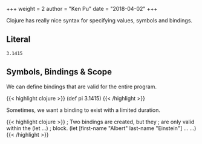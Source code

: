 +++
weight = 2
author = "Ken Pu"
date = "2018-04-02"
+++

Clojure has really nice syntax for
specifying values, symbols and bindings.

<!--more-->

## Literal

```
3.1415
```

## Symbols, Bindings & Scope

We can define bindings that are valid for
the entire program.

{{< highlight clojure >}}
(def pi 3.1415)
{{< /highlight >}}

Sometimes, we want a binding to exist
with a limited duration.  

{{< highlight clojure >}}
; Two bindings are created, but they
; are only valid within the (let ...)
; block.
(let [first-name "Albert"
      last-name "Einstein"]
  ...
  ...)
{{< /highlight >}}


